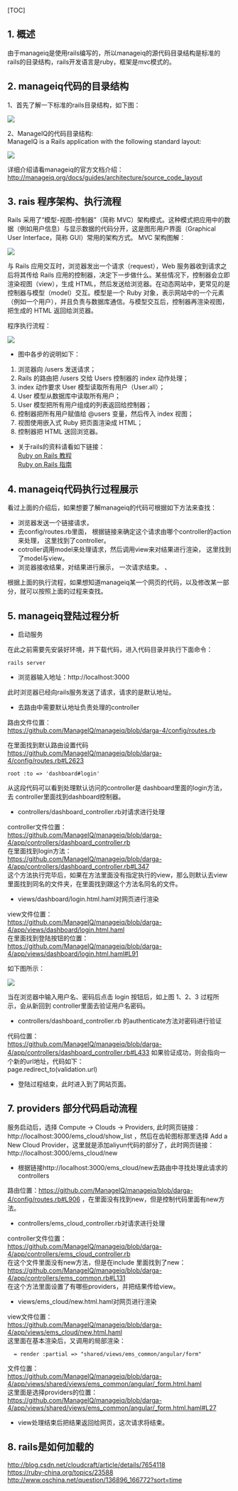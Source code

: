 [TOC]

## 1. 概述

  由于manageiq是使用rails编写的，所以manageiq的源代码目录结构是标准的rails的目录结构，rails开发语言是ruby，框架是mvc模式的。

## 2. manageiq代码的目录结构

1、首先了解一下标准的rails目录结构，如下图：  

![](./img/007-manageiq.png)

2、ManageIQ的代码目录结构:  
ManageIQ is a Rails application with the following standard layout:  

![](./img/008-manageiq.png)

详细介绍请看manageiq的官方文档介绍：  
http://manageiq.org/docs/guides/architecture/source_code_layout

## 3. rais 程序架构、执行流程

  Rails 采用了“模型-视图-控制器”（简称 MVC）架构模式。这种模式把应用中的数据（例如用户信息）与显示数据的代码分开，这是图形用户界面（Graphical User Interface，简称 GUI）常用的架构方式。 
MVC 架构图解：  

![](./img/009-manageiq.png)  

与 Rails 应用交互时，浏览器发出一个请求（request），Web 服务器收到请求之后将其传给 Rails 应用的控制器，决定下一步做什么。某些情况下，控制器会立即渲染视图（view），生成 HTML，然后发送给浏览器。在动态网站中，更常见的是控制器与模型（model）交互。模型是一个 Ruby 对象，表示网站中的一个元素（例如一个用户），并且负责与数据库通信。与模型交互后，控制器再渲染视图，把生成的 HTML 返回给浏览器。  

程序执行流程：  

![](./img/010-manageiq.png)  

*  图中各步的说明如下：  
1. 浏览器向 /users 发送请求；  
2. Rails 的路由把 /users 交给 Users 控制器的 index 动作处理；  
3. index 动作要求 User 模型读取所有用户（User.all）；  
4. User 模型从数据库中读取所有用户；  
5. User 模型把所有用户组成的列表返回给控制器；  
6. 控制器把所有用户赋值给 @users 变量，然后传入 index 视图；  
7. 视图使用嵌入式 Ruby 把页面渲染成 HTML；  
8. 控制器把 HTML 送回浏览器。 

* 关于rails的资料请看如下链接：  
[Ruby on Rails 教程](https://railstutorial-china.org/book/)  
[Ruby on Rails 指南](http://guides.ruby-china.org/)  

## 4. manageiq代码执行过程展示

看过上面的介绍后，如果想要了解manageiq的代码可根据如下方法来查找：

* 浏览器发送一个链接请求，  
* 去config/routes.rb里面， 根据链接来确定这个请求由哪个controller的action来处理， 这里找到了controller。  
* cotroller调用model来处理请求，然后调用view来对结果进行渲染， 这里找到了model与view。  
* 浏览器接收结果，对结果进行展示，  一次请求结束。  、

根据上面的执行流程，如果想知道manageiq某一个网页的代码，以及修改某一部分，就可以按照上面的过程来查找。  

## 5. manageiq登陆过程分析

* 启动服务

在此之前需要先安装好环境，并下载代码，进入代码目录并执行下面命令：
```
rails server
```
* 浏览器输入地址：http://localhost:3000

此时浏览器已经向rails服务发送了请求，请求的是默认地址。 

* 去路由中需要默认地址负责处理的controller

路由文件位置：  
https://github.com/ManageIQ/manageiq/blob/darga-4/config/routes.rb  

在里面找到默认路由设置代码  
https://github.com/ManageIQ/manageiq/blob/darga-4/config/routes.rb#L2623
```
root :to => 'dashboard#login'
```
从这段代码可以看到处理默认访问的controller是 dashboard里面的login方法，去 controller里面找到dashboard控制器。

* controllers/dashboard_controller.rb对请求进行处理

controller文件位置：  
https://github.com/ManageIQ/manageiq/blob/darga-4/app/controllers/dashboard_controller.rb  
在里面找到login方法：  
https://github.com/ManageIQ/manageiq/blob/darga-4/app/controllers/dashboard_controller.rb#L347  
这个方法执行完毕后，如果在方法里面没有指定执行的view，那么则默认去view里面找到同名的文件夹，在里面找到跟这个方法名同名的文件。

* views/dashboard/login.html.haml对网页进行渲染

view文件位置：  
https://github.com/ManageIQ/manageiq/blob/darga-4/app/views/dashboard/login.html.haml  
在里面找到登陆按钮的位置：  
https://github.com/ManageIQ/manageiq/blob/darga-4/app/views/dashboard/login.html.haml#L91 

如下图所示：  

![](./img/011-manageiq.png)  

当在浏览器中输入用户名、密码后点击 login 按钮后，如上图 1、2、3 过程所示，会从新回到 controller里面去验证用户名密码。

* controllers/dashboard_controller.rb 的authenticate方法对密码进行验证

代码位置：  
https://github.com/ManageIQ/manageiq/blob/darga-4/app/controllers/dashboard_controller.rb#L433
如果验证成功，则会指向一个新的url地址，代码如下：  
page.redirect_to(validation.url)

* 登陆过程结束，此时进入到了网站页面。

## 7. providers 部分代码启动流程

服务启动后，选择 Compute -> Clouds -> Providers, 此时网页链接： http://localhost:3000/ems_cloud/show_list ，然后在齿轮图标那里选择 Add a New Cloud Provider，这里就是添加aliyun代码的部分了，此时网页链接：http://localhost:3000/ems_cloud/new   

* 根据链接http://localhost:3000/ems_cloud/new去路由中寻找处理此请求的controllers

路由位置：https://github.com/ManageIQ/manageiq/blob/darga-4/config/routes.rb#L906  ，在里面没有找到new，但是控制代码里面有new方法。

* controllers/ems_cloud_controller.rb对请求进行处理

controller文件位置：  
https://github.com/ManageIQ/manageiq/blob/darga-4/app/controllers/ems_cloud_controller.rb  
在这个文件里面没有new方法，但是在include 里面找到了new：  
https://github.com/ManageIQ/manageiq/blob/darga-4/app/controllers/ems_common.rb#L131  
在这个方法里面设置了有哪些providers，并把结果传给view。

* views/ems_cloud/new.html.haml对网页进行渲染  

view文件位置：  
https://github.com/ManageIQ/manageiq/blob/darga-4/app/views/ems_cloud/new.html.haml  
这里面在基本渲染后，又调用的局部渲染：  
```
  = render :partial => "shared/views/ems_common/angular/form"
```
文件位置：  
https://github.com/ManageIQ/manageiq/blob/darga-4/app/views/shared/views/ems_common/angular/_form.html.haml  
这里面是选择providers的位置：  
https://github.com/ManageIQ/manageiq/blob/darga-4/app/views/shared/views/ems_common/angular/_form.html.haml#L27

* view处理结束后把结果返回给网页，这次请求将结束。

## 8. rails是如何加载的

http://blog.csdn.net/cloudcraft/article/details/7654118  
https://ruby-china.org/topics/23588  
http://www.oschina.net/question/136896_166772?sort=time